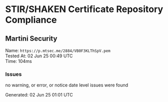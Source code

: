 # STIR/SHAKEN Certificate Repository Compliance

## Martini Security

Name: `https://p.mtsec.me/2884/VB0F3KLThSpV.pem`\
Tested At: 02 Jun 25 00:49 UTC\
Time: 104ms

### Issues

no warning, or error, or notice date level issues were found

Generated: 02 Jun 25 01:01 UTC